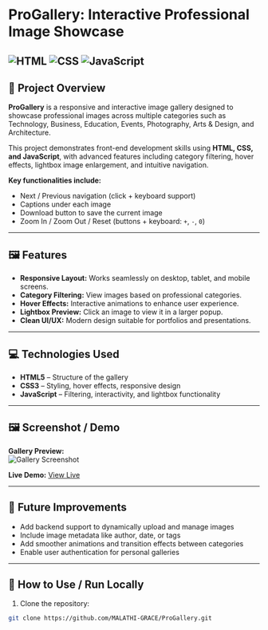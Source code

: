 # ProGallery: Interactive Professional Image Showcase

![HTML](https://img.shields.io/badge/HTML5-E34F26?style=for-the-badge&logo=html5&logoColor=white)
![CSS](https://img.shields.io/badge/CSS3-1572B6?style=for-the-badge&logo=css3&logoColor=white)
![JavaScript](https://img.shields.io/badge/JavaScript-F7DF1E?style=for-the-badge&logo=javascript&logoColor=black)
---

## 🌟 Project Overview
**ProGallery** is a responsive and interactive image gallery designed to showcase professional images across multiple categories such as Technology, Business, Education, Events, Photography, Arts & Design, and Architecture.  

This project demonstrates front-end development skills using **HTML, CSS, and JavaScript**, with advanced features including category filtering, hover effects, lightbox image enlargement, and intuitive navigation.  

**Key functionalities include:**  
-  Next / Previous navigation (click + keyboard support)  
-  Captions under each image  
-  Download button to save the current image  
-  Zoom In / Zoom Out / Reset (buttons + keyboard: `+`, `-`, `0`)  

---

## 🖼 Features

- **Responsive Layout:** Works seamlessly on desktop, tablet, and mobile screens.  
- **Category Filtering:** View images based on professional categories.  
- **Hover Effects:** Interactive animations to enhance user experience.  
- **Lightbox Preview:** Click an image to view it in a larger popup.  
- **Clean UI/UX:** Modern design suitable for portfolios and presentations.  

---

## 💻 Technologies Used

- **HTML5** – Structure of the gallery  
- **CSS3** – Styling, hover effects, responsive design  
- **JavaScript** – Filtering, interactivity, and lightbox functionality  

---

## 🖼 Screenshot / Demo

**Gallery Preview:**  
![Gallery Screenshot](./screenshot.png)  

**Live Demo:** [View Live](https://my-live-demo-link.com) 

---

## 🚀 Future Improvements

- Add backend support to dynamically upload and manage images  
- Include image metadata like author, date, or tags  
- Add smoother animations and transition effects between categories  
- Enable user authentication for personal galleries  

---

## 📁 How to Use / Run Locally

1. Clone the repository:
```bash
git clone https://github.com/MALATHI-GRACE/ProGallery.git
